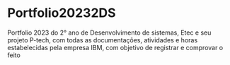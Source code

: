 # Portfolio20232DS
Portfolio 2023 do 2° ano de Desenvolvimento de sistemas, Etec e seu projeto P-tech, com todas as documentações, atividades e horas estabelecidas pela empresa IBM, com objetivo de registrar e comprovar o feito
